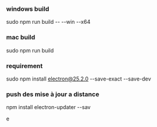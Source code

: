 ### windows build

sudo npm run build -- --win --x64


### mac build 
sudo npm run build 

### requirement 
sudo npm install electron@25.2.0 --save-exact --save-dev

### push des mise à jour a distance 
npm install electron-updater --sav

e
